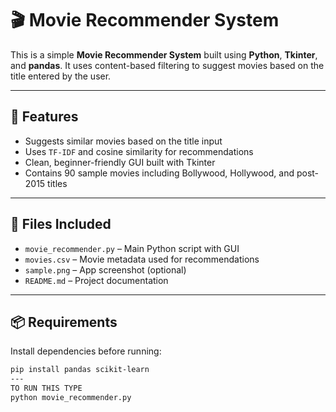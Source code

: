 # 🎬 Movie Recommender System

This is a simple **Movie Recommender System** built using **Python**, **Tkinter**, and **pandas**. It uses content-based filtering to suggest movies based on the title entered by the user.

---

## 🚀 Features

- Suggests similar movies based on the title input
- Uses `TF-IDF` and cosine similarity for recommendations
- Clean, beginner-friendly GUI built with Tkinter
- Contains 90 sample movies including Bollywood, Hollywood, and post-2015 titles


---

## 📂 Files Included

- `movie_recommender.py` – Main Python script with GUI
- `movies.csv` – Movie metadata used for recommendations
- `sample.png` – App screenshot (optional)
- `README.md` – Project documentation

---

## 📦 Requirements

Install dependencies before running:

```bash
pip install pandas scikit-learn
---
TO RUN THIS TYPE 
python movie_recommender.py


